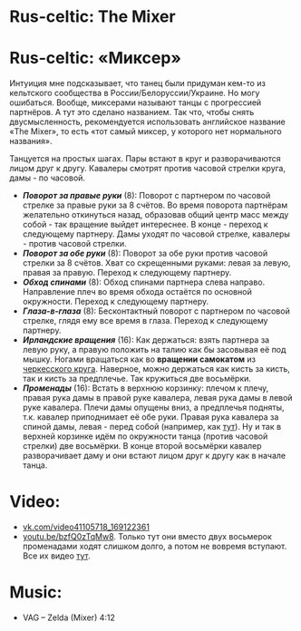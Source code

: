 Rus-celtic: The Mixer
=================
# Rus-celtic: «Миксер»

Интуиция мне подсказывает, что танец были придуман кем-то из кельтского сообщества в России/Белоруссии/Украине. Но могу ошибаться. Вообще, миксерами называют танцы с прогрессией партнёров. А тут это сделано названием. Так что, чтобы снять двусмысленность, рекомендуется использовать английское название «The Mixer», то есть «тот самый миксер, у которого нет нормального названия».

Танцуется на простых шагах. Пары встают в круг и разворачиваются лицом друг к другу. Кавалеры смотрят против часовой стрелки круга, дамы - по часовой.

- ___Поворот за правые руки___ (8): Поворот с партнером по часовой стрелке за правые руки за 8 счётов. Во время поворота партнёрам желательно откинуться назад, образовав общий центр масс между собой - так вращение выйдет интереснее. В конце - переход к следующему партнеру. Дамы уходят по часовой стрелке, кавалеры - против часовой стрелки.
- ___Поворот за обе руки___ (8): Поворот за обе руки против часовой стрелки за 8 счётов. Хват со скрещенными руками: левая за левую, правая за правую. Переход к следующему партнеру.
- ___Обход спинами___ (8): Обход спинами партнера слева направо. Направление плеч во время обхода остаётся по основной окружности. Переход к следующему партнеру.
- ___Глаза-в-глаза___ (8): Бесконтактный поворот с партнером по часовой стрелке, глядя ему все время в глаза. Переход к следующему партнеру.
- ___Ирландские вращения___ (16): Как держаться: взять партнера за левую руку, а правую положить на талию как бы засовывая её под мышку. Ногами вращаться как во __вращении самокатом__ из [черкесского круга](cercle-circassien.md). Наверное, можно держаться как кисть за кисть, так и кисть за предплечье. Так кружиться две восьмёрки.
- ___Променады___ (16): Встать в верхнюю корзинку: плечом к плечу, правая рука дамы в правой руке кавалера, левая рука дамы в левой руке кавалера. Плечи дамы опущены вниз, а предплечья подняты, т.к. кавалер приподнимает её обе руки. Правая рука кавалера за спиной дамы, левая - перед собой (например, как [тут](https://www.youtube.com/watch?v=_Qvg1GwwcyA)). Ну и так в верхней корзинке идём по окружности танца (против часовой стрелки) две восьмёрки. В конце второй восьмёрки кавалер разворачивает даму и они встают лицом друг к другу как в начале танца.

Video:
======
- [vk.com/video41105718_169122361](https://vk.com/video41105718_169122361)
- [youtu.be/bzfQ0zTqMw8](https://www.youtube.com/watch?v=bzfQ0zTqMw8). Только тут они вместо двух восьмерок променадами ходят слишком долго, а потом не вовремя вступают. Все их видео [тут](https://vk.com/videos-81890660?q=миксер).

Music:
======
- VAG – Zelda (Mixer) 4:12
